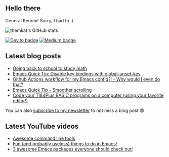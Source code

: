 ## Hello there
General Kenobi! Sorry, I had to :)

![themkat's GitHub stats](https://github-readme-stats.vercel.app/api?username=themkat)


[![Dev.to badge](https://img.shields.io/badge/-DevTo-lightgray?logo=dev.to)](https://dev.to/themkat) [![Medium badge](https://img.shields.io/badge/-Medium-darkblue?logo=medium)](https://medium.com/@themkat)


<!--
**themkat/themkat** is a ✨ _special_ ✨ repository because its `README.md` (this file) appears on your GitHub profile.

Here are some ideas to get you started:

- 🔭 I’m currently working on ...
- 🌱 I’m currently learning ...
- 👯 I’m looking to collaborate on ...
- 🤔 I’m looking for help with ...
- 💬 Ask me about ...
- 📫 How to reach me: ...
- 😄 Pronouns: ...
- ⚡ Fun fact: ...
-->


## Latest blog posts
<!-- BLOG-POST-LIST:START -->
- [Going back to school to study math](https://themkat.net/2025/08/02/going_back_to_school.html)
- [Emacs Quick Tip: Disable key bindings with global-unset-key](https://themkat.net/2025/05/13/emacs_unset_keys.html)
- [Github Actions workflow for my Emacs config?! - Why would I even do that?](https://themkat.net/2025/03/31/github_actions_pipeline_for_emacs_config_why.html)
- [Emacs Quick Tip - Smoother scrolling](https://themkat.net/2025/03/25/simple_smoother_emacs_scrolling.html)
- [Code your TI84Plus BASIC programs on a computer &lpar;using your favorite editor!&rpar;](https://themkat.net/2025/03/22/ti84plus_basic_coding_on_a_computer.html)
<!-- BLOG-POST-LIST:END -->

You can also [subscribe to my newsletter](https://themkat.net/newsletter.html) to not miss a blog post :smile:


## Latest YouTube videos
<!-- YOUTUBE-LIST:START -->
- [Awesome command line tools](https://www.youtube.com/watch?v=tLS9KbDhtFQ)
- [Fun &lpar;and probably useless&rpar; things to do in Emacs!](https://www.youtube.com/watch?v=G4kyCBEVvr8)
- [3 awesome Emacs packages everyone should check out!](https://www.youtube.com/watch?v=9O_0vwrLCow)
<!-- YOUTUBE-LIST:END -->
